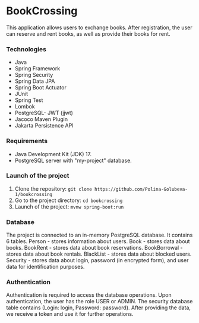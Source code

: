 # BookCrossing
This application allows users to exchange books.
After registration, the user can reserve and rent books, as well as provide their books for rent.

### Technologies
- Java
- Spring Framework
- Spring Security
- Spring Data JPA
- Spring Boot Actuator
- JUnit
- Spring Test
- Lombok
- PostgreSQL- JWT (jjwt)
- Jacoco Maven Plugin
- Jakarta Persistence API
### Requirements
- Java Development Kit (JDK) 17.
- PostgreSQL server with "my-project" database.

### Launch of the project
1. Clone the repository: `git clone https://github.com/Polina-Golubeva-1/bookcrossing`
2. Go to the project directory: `cd bookcrossing`
3. Launch of the project: `mvnw spring-boot:run`

### Database
The project is connected to an in-memory PostgreSQL database. 
It contains 6 tables. Person - stores information about users.
Book - stores data about books. BookRent - stores data about book reservations. 
BookBorrowal - stores data about book rentals. BlackList - stores data about blocked users. 
Security - stores data about login, password (in encrypted form), and user data for identification purposes.

### Authentication
Authentication is required to access the database operations. 
Upon authentication, the user has the role USER or ADMIN. 
The security database table contains (Login: login, Password: password).
After providing the data, we receive a token and use it for further operations.   
